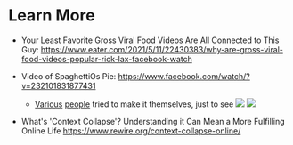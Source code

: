 # Learn More
- Your Least Favorite Gross Viral Food Videos Are All Connected to This Guy: https://www.eater.com/2021/5/11/22430383/why-are-gross-viral-food-videos-popular-rick-lax-facebook-watch

- Video of SpaghettiOs Pie: https://www.facebook.com/watch/?v=232101831877431
  - [Various](https://foodisstupid.substack.com/p/i-made-that-viral-spaghettio-pie) [people](https://www.scarymommy.com/spotted/spaghettio-pie/) tried to make it themselves, just to see
  ![](spaghettio_pie_1.png)
  ![](spaghettio_pie_2.png)

- What's 'Context Collapse'? Understanding it Can Mean a More Fulfilling Online Life https://www.rewire.org/context-collapse-online/
